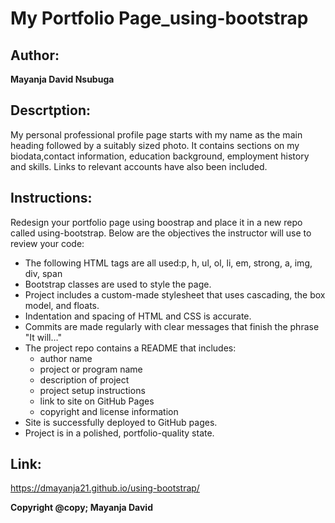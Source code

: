 # My Portfolio Page_using-bootstrap

## Author:
**Mayanja David Nsubuga**

## Descrtption:
My personal professional profile page  starts with my name as the main heading followed by a suitably sized photo. It contains sections on my biodata,contact information, education background, employment history and skills. Links to relevant accounts have also been included.

## Instructions:
Redesign your portfolio page using boostrap and place it in a new repo called using-bootstrap. Below are the objectives the instructor will use to review your code:
* The following HTML tags are all used:p, h, ul, ol, li, em, strong, a, img, div, span
* Bootstrap classes are used to style the page.
* Project includes a custom-made stylesheet that uses cascading, the box model, and floats.
* Indentation and spacing of HTML and CSS is accurate.
* Commits are made regularly with clear messages that finish the phrase "It will…"
* The project repo contains a README that includes:
  * author name
  * project or program name
  * description of project
  * project setup instructions
  * link to site on GitHub Pages
  * copyright and license information
* Site is successfully deployed to GitHub pages.
* Project is in a polished, portfolio-quality state. 

## Link:
https://dmayanja21.github.io/using-bootstrap/

**Copyright @copy; Mayanja David**